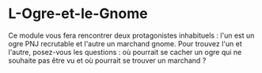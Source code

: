 # L-Ogre-et-le-Gnome
Ce module vous fera rencontrer deux protagonistes inhabituels : l'un est un ogre PNJ recrutable et l'autre un marchand gnome. Pour trouvez l'un et l'autre, posez-vous les questions : où pourrait se cacher un ogre qui ne souhaite pas être vu et où pourrait se trouver un marchand ?
